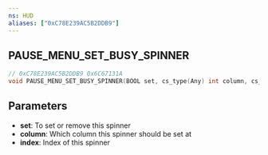 ```yaml
---
ns: HUD
aliases: ["0xC78E239AC5B2DDB9"]
---
```

## PAUSE_MENU_SET_BUSY_SPINNER

```c
// 0xC78E239AC5B2DDB9 0x6C67131A
void PAUSE_MENU_SET_BUSY_SPINNER(BOOL set, cs_type(Any) int column, cs_type(Any) int index);
```

## Parameters
* **set**: To set or remove this spinner
* **column**: Which column this spinner should be set at
* **index**: Index of this spinner

